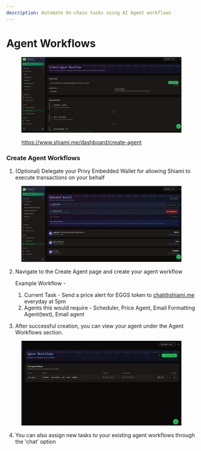 ```yaml
---
description: Automate On-chain tasks using AI Agent workflows
---
```


# Agent Workflows

<figure><img src="../../.gitbook/assets/image.png" alt=""><figcaption><p><a href="https://www.shiami.me/dashboard/create-agent">https://www.shiami.me/dashboard/create-agent</a></p></figcaption></figure>

### Create Agent Workflows

1. (Optional) Delegate your Privy Embedded Wallet for allowing Shiami to execute transactions on your behalf

<figure><img src="../../.gitbook/assets/image (1).png" alt=""><figcaption></figcaption></figure>

2.  Navigate to the Create Agent page and create your agent workflow

    Example Workflow -

    1. Current Task - Send a price alert for EGGS token to chat@shiami.me everyday at 5pm
    2. Agents this would require - Scheduler, Price Agent, Email Formatting Agent(text), Email agent
3. After successful creation, you can view your agent under the Agent Workflows section.

<figure><img src="../../.gitbook/assets/image (2).png" alt=""><figcaption></figcaption></figure>

4. You can also assign new tasks to your existing agent workflows through the 'chat' option
